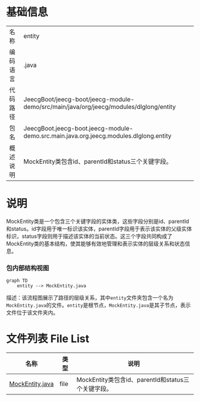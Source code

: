 # 基础信息

|      |      |
|------|------|
| 名称 | entity |
| 编码语言 | .java |
| 代码路径 | JeecgBoot/jeecg-boot/jeecg-module-demo/src/main/java/org/jeecg/modules/dlglong/entity |
| 包名 | JeecgBoot.jeecg-boot.jeecg-module-demo.src.main.java.org.jeecg.modules.dlglong.entity |
| 概述说明 | MockEntity类包含id、parentId和status三个关键字段。 |

# 说明

MockEntity类是一个包含三个关键字段的实体类，这些字段分别是id、parentId和status。id字段用于唯一标识该实体，parentId字段用于表示该实体的父级实体标识，status字段则用于描述该实体的当前状态。这三个字段共同构成了MockEntity类的基本结构，使其能够有效地管理和表示实体的层级关系和状态信息。


### 包内部结构视图

```mermaid
graph TD
    entity --> MockEntity.java
```

描述：该流程图展示了路径的层级关系，其中`entity`文件夹包含一个名为`MockEntity.java`的文件。`entity`是根节点，`MockEntity.java`是其子节点，表示文件位于该文件夹内。

# 文件列表 File List

| 名称   | 类型  | 说明 |
|-------|------|-------------|
| [MockEntity.java](MockEntity.md) | file | MockEntity类包含id、parentId和status三个关键字段。 |


